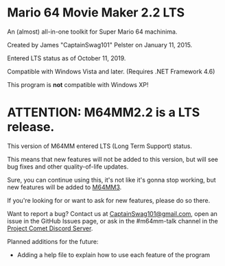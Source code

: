 # Mario 64 Movie Maker 2.2 LTS
An (almost) all-in-one toolkit for Super Mario 64 machinima.

Created by James "CaptainSwag101" Pelster on January 11, 2015.

Entered LTS status as of October 11, 2019.

Compatible with Windows Vista and later. (Requires .NET Framework 4.6)

This program is **not** compatible with Windows XP!

# ATTENTION: M64MM2.2 is a LTS release.
This version of M64MM entered LTS (Long Term Support) status.

This means that new features will not be added to this version, but will see bug fixes and other quality-of-life updates.

Sure, you can continue using this, it's not like it's gonna stop working, but new features will be added to [M64MM3](http://github.com/projectcomet64/M64MM).

If you're looking for or want to ask for new features, please do so there.


Want to report a bug? Contact us at [CaptainSwag101@gmail.com](mailto://captainswag101@gmail.com), open an issue in the GitHub Issues page, or ask in the #m64mm-talk channel in the [Project Comet Discord Server](http://comet.glitchypsi.xyz).

Planned additions for the future:

* Adding a help file to explain how to use each feature of the program
